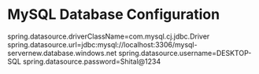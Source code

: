 
# MySQL Database Configuration
spring.datasource.driverClassName=com.mysql.cj.jdbc.Driver
spring.datasource.url=jdbc:mysql://localhost:3306/mysql-servernew.database.windows.net
spring.datasource.username=DESKTOP-SQL
spring.datasource.password=Shital@1234
